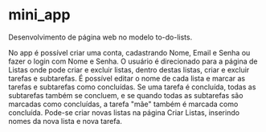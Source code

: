 # mini_app
Desenvolvimento de página web no modelo to-do-lists. 


No app é possível criar uma conta, cadastrando Nome, Email e Senha ou fazer o login com Nome e Senha.
O usuário é direcionado para a página de Listas onde pode criar e excluir listas, dentro destas listas, criar e excluir tarefas e subtarefas.
É possível editar o nome de cada lista e marcar as tarefas e subtarefas como concluídas. Se uma tarefa é concluída, todas as subtarefas também se concluem, e se quando todas as subtarefas são marcadas como concluídas, a tarefa "mãe" também é marcada como concluída. 
Pode-se criar novas listas na página Criar Listas, inserindo nomes da nova lista e nova tarefa.
